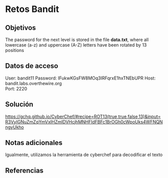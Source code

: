 # Retos Bandit

## Objetivos

The password for the next level is stored in the file **data.txt**, where all lowercase (a-z) and uppercase (A-Z) letters have been rotated by 13 positions

## Datos de acceso

User: bandit11
Password: IFukwKGsFW8MOq3IRFqrxE1hxTNEbUPR
Host: bandit.labs.overthewire.org  
Port: 2220

## Solución

https://gchq.github.io/CyberChef/#recipe=ROT13(true,true,false,13)&input=R3VyIGNuZmZqYmVxIHZmIDVHcjhMNHFldFBFc1BrOGh0cWpoUks4WFNQNngyUkho

## Notas adicionales

Igualmente, utilizamos la herramienta de cyberchef para decodificar el texto

## Referencias